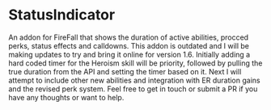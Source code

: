 # StatusIndicator
An addon for FireFall that shows the duration of active abilities, procced perks, status effects and calldowns.  This addon is outdated and I will be making updates to try and bring it online for version 1.6.  Initially adding a hard coded timer for the Heroism skill will be priority, followed by pulling the true duration from the API and setting the timer based on it.  Next I will attempt to include other new abilities and integration with ER duration gains and the revised perk system.  Feel free to get in touch or submit a PR if you have any thoughts or want to help.
